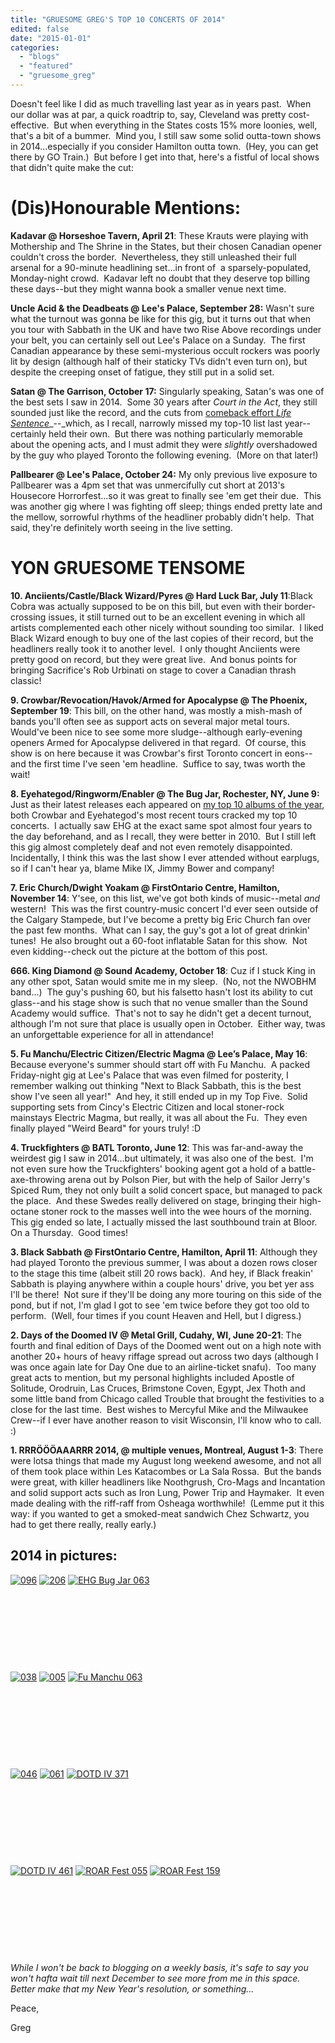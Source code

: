 ```yaml
---
title: "GRUESOME GREG'S TOP 10 CONCERTS OF 2014"
edited: false
date: "2015-01-01"
categories:
  - "blogs"
  - "featured"
  - "gruesome_greg"
---
```


Doesn't feel like I did as much travelling last year as in years past.  When our dollar was at par, a quick roadtrip to, say, Cleveland was pretty cost-effective.  But when everything in the States costs 15% more loonies, well, that's a bit of a bummer.  Mind you, I still saw some solid outta-town shows in 2014...especially if you consider Hamilton outta town.  (Hey, you can get there by GO Train.)  But before I get into that, here's a fistful of local shows that didn't quite make the cut:

# (Dis)Honourable Mentions:

**Kadavar @ Horseshoe Tavern, April 21**: These Krauts were playing with Mothership and The Shrine in the States, but their chosen Canadian opener couldn't cross the border.  Nevertheless, they still unleashed their full arsenal for a 90-minute headlining set...in front of  a sparsely-populated, Monday-night crowd.  Kadavar left no doubt that they deserve top billing these days--but they might wanna book a smaller venue next time.

**Uncle Acid & the Deadbeats @ Lee's Palace, September 28:** Wasn't sure what the turnout was gonna be like for this gig, but it turns out that when you tour with Sabbath in the UK and have two Rise Above recordings under your belt, you can certainly sell out Lee's Palace on a Sunday.  The first Canadian appearance by these semi-mysterious occult rockers was poorly lit by design (although half of their staticky TVs didn't even turn on), but despite the creeping onset of fatigue, they still put in a solid set.

**Satan @ The Garrison, October 17:** Singularly speaking, Satan's was one of the best sets I saw in 2014.  Some 30 years after _Court in the Act_, they still sounded just like the record, and the cuts from [comeback effort _Life Sentence_](https://hellbound.ca/2013/04/satan-life-sentence/)_\--_which, as I recall, narrowly missed my top-10 list last year--certainly held their own.  But there was nothing particularly memorable about the opening acts, and I must admit they were _slightly_ overshadowed by the guy who played Toronto the following evening.  (More on that later!)

**Pallbearer @ Lee's Palace, October 24:** My only previous live exposure to Pallbearer was a 4pm set that was unmercifully cut short at 2013's Housecore Horrorfest...so it was great to finally see 'em get their due.  This was another gig where I was fighting off sleep; things ended pretty late and the mellow, sorrowful rhythms of the headliner probably didn't help.  That said, they're definitely worth seeing in the live setting.

# YON GRUESOME TENSOME

**10\. Anciients/Castle/Black Wizard/Pyres @ Hard Luck Bar, July 11**:Black Cobra was actually supposed to be on this bill, but even with their border-crossing issues, it still turned out to be an excellent evening in which all artists complemented each other nicely without sounding too similar.  I liked Black Wizard enough to buy one of the last copies of their record, but the headliners really took it to another level.  I only thought Anciients were pretty good on record, but they were great live.  And bonus points for bringing Sacrifice's Rob Urbinati on stage to cover a Canadian thrash classic!

**9\. Crowbar/Revocation/Havok/Armed for Apocalypse @ The Phoenix, September 19**: This bill, on the other hand, was mostly a mish-mash of bands you'll often see as support acts on several major metal tours.  Would've been nice to see some more sludge--although early-evening openers Armed for Apocalypse delivered in that regard.  Of course, this show is on here because it was Crowbar's first Toronto concert in eons--and the first time I've seen 'em headline.  Suffice to say, twas worth the wait!

**8\. Eyehategod/Ringworm/Enabler @ The Bug Jar, Rochester, NY, June 9:** Just as their latest releases each appeared on [my top 10 albums of the year](https://hellbound.ca/2014/12/gruesome-gregs-top-10-albums-2014/), both Crowbar and Eyehategod's most recent tours cracked my top 10 concerts.  I actually saw EHG at the exact same spot almost four years to the day beforehand, and as I recall, they were better in 2010.  But I still left this gig almost completely deaf and not even remotely disappointed.  Incidentally, I think this was the last show I ever attended without earplugs, so if I can't hear ya, blame Mike IX, Jimmy Bower and company!

**7\. Eric Church/Dwight Yoakam @ FirstOntario Centre, Hamilton, November 14**: Y'see, on this list, we've got both kinds of music--metal _and_ western!  This was the first country-music concert I'd ever seen outside of the Calgary Stampede, but I've become a pretty big Eric Church fan over the past few months.  What can I say, the guy's got a lot of great drinkin' tunes!  He also brought out a 60-foot inflatable Satan for this show.  Not even kidding--check out the picture at the bottom of this post.

**666\. King Diamond @ Sound Academy, October 18**: Cuz if I stuck King in any other spot, Satan would smite me in my sleep.  (No, not the NWOBHM band...)  The guy's pushing 60, but his falsetto hasn't lost its ability to cut glass--and his stage show is such that no venue smaller than the Sound Academy would suffice.  That's not to say he didn't get a decent turnout, although I'm not sure that place is usually open in October.  Either way, twas an unforgettable experience for all in attendance!

**5\. Fu Manchu/Electric Citizen/Electric Magma @ Lee’s Palace, May 16**: Because everyone's summer should start off with Fu Manchu.  A packed Friday-night gig at Lee's Palace that was even filmed for posterity, I remember walking out thinking "Next to Black Sabbath, this is the best show I've seen all year!"  And hey, it still ended up in my Top Five.  Solid supporting sets from Cincy's Electric Citizen and local stoner-rock mainstays Electric Magma, but really, it was all about the Fu.  They even finally played "Weird Beard" for yours truly! :D

**4\. Truckfighters @ BATL Toronto, June 12**: This was far-and-away the weirdest gig I saw in 2014...but ultimately, it was also one of the best.  I'm not even sure how the Truckfighters' booking agent got a hold of a battle-axe-throwing arena out by Polson Pier, but with the help of Sailor Jerry's Spiced Rum, they not only built a solid concert space, but managed to pack the place.  And these Swedes really delivered on stage, bringing their high-octane stoner rock to the masses well into the wee hours of the morning.  This gig ended so late, I actually missed the last southbound train at Bloor.  On a Thursday.  Good times!

**3\. Black Sabbath @ FirstOntario Centre, Hamilton, April 11**: Although they had played Toronto the previous summer, I was about a dozen rows closer to the stage this time (albeit still 20 rows back).  And hey, if Black freakin' Sabbath is playing anywhere within a couple hours' drive, you bet yer ass I'll be there!  Not sure if they'll be doing any more touring on this side of the pond, but if not, I'm glad I got to see 'em twice before they got too old to perform.  (Well, four times if you count Heaven and Hell, but I digress.)

**2\. Days of the Doomed IV @ Metal Grill, Cudahy, WI, June 20-21**: The fourth and final edition of Days of the Doomed went out on a high note with another 20+ hours of heavy riffage spread out across two days (although I was once again late for Day One due to an airline-ticket snafu).  Too many great acts to mention, but my personal highlights included Apostle of Solitude, Orodruin, Las Cruces, Brimstone Coven, Egypt, Jex Thoth and some little band from Chicago called Trouble that brought the festivities to a close for the last time.  Best wishes to Mercyful Mike and the Milwaukee Crew--if I ever have another reason to visit Wisconsin, I'll know who to call. :)

**1\. RRRÖÖÖAAARRR 2014, @ multiple venues, Montreal, August 1-3**: There were lotsa things that made my August long weekend awesome, and not all of them took place within Les Katacombes or La Sala Rossa.  But the bands were great, with killer headliners like Noothgrush, Cro-Mags and Incantation and solid support acts such as Iron Lung, Power Trip and Haymaker.  It even made dealing with the riff-raff from Osheaga worthwhile!  (Lemme put it this way: if you wanted to get a smoked-meat sandwich Chez Schwartz, you had to get there really, really early.)

## 2014 in pictures:

[![096](https://hellbound.ca/wp-content/uploads/2015/01/096-150x150.jpg)](https://hellbound.ca/wp-content/uploads/2015/01/096.jpg) [![206](https://hellbound.ca/wp-content/uploads/2015/01/206-150x150.jpg)](https://hellbound.ca/wp-content/uploads/2015/01/206.jpg) [![EHG Bug Jar 063](https://hellbound.ca/wp-content/uploads/2015/01/EHG-Bug-Jar-063-150x150.jpg)](https://hellbound.ca/wp-content/uploads/2015/01/EHG-Bug-Jar-063.jpg)

 

 

 

 

[![038](https://hellbound.ca/wp-content/uploads/2015/01/038-150x150.jpg)](https://hellbound.ca/wp-content/uploads/2015/01/038.jpg) [![005](https://hellbound.ca/wp-content/uploads/2015/01/005-150x150.jpg)](https://hellbound.ca/wp-content/uploads/2015/01/005.jpg) [![Fu Manchu 063](https://hellbound.ca/wp-content/uploads/2015/01/Fu-Manchu-063-150x150.jpg)](https://hellbound.ca/wp-content/uploads/2015/01/Fu-Manchu-063.jpg)

 

 

 

 

[![046](https://hellbound.ca/wp-content/uploads/2015/01/046-150x150.jpg)](https://hellbound.ca/wp-content/uploads/2015/01/046.jpg) [![061](https://hellbound.ca/wp-content/uploads/2015/01/061-150x150.jpg)](https://hellbound.ca/wp-content/uploads/2015/01/061.jpg) [![DOTD IV 371](https://hellbound.ca/wp-content/uploads/2015/01/DOTD-IV-371-150x150.jpg)](https://hellbound.ca/wp-content/uploads/2015/01/DOTD-IV-371.jpg)

 

 

 

 

[![DOTD IV 461](https://hellbound.ca/wp-content/uploads/2015/01/DOTD-IV-461-150x150.jpg)](https://hellbound.ca/wp-content/uploads/2015/01/DOTD-IV-461.jpg) [![ROAR Fest 055](https://hellbound.ca/wp-content/uploads/2015/01/ROAR-Fest-055-150x150.jpg)](https://hellbound.ca/wp-content/uploads/2015/01/ROAR-Fest-055.jpg) [![ROAR Fest 159](https://hellbound.ca/wp-content/uploads/2015/01/ROAR-Fest-159-150x150.jpg)](https://hellbound.ca/wp-content/uploads/2015/01/ROAR-Fest-159.jpg)

 

 

 

 

_While I won't be back to blogging on a weekly basis, it's safe to say you won't hafta wait till next December to see more from me in this space.  Better make that my New Year's resolution, or something..._

Peace,

Greg
